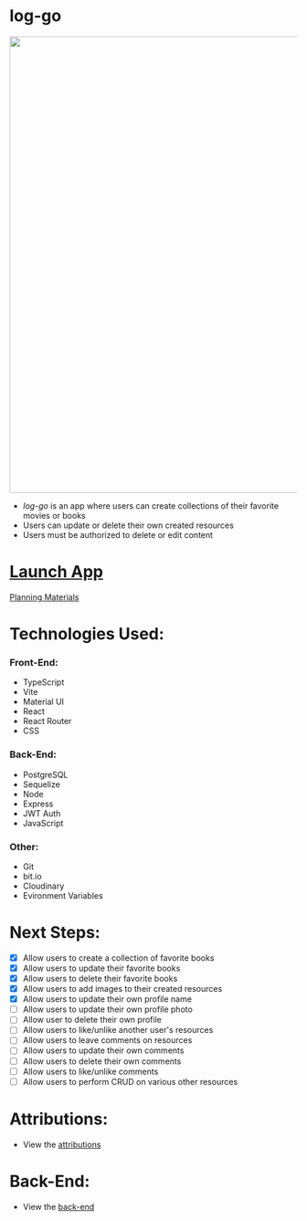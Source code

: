 # log-go

<img src="https://i.imgur.com/K6L9Ib3.gif" width="800px">

- _log-go_ is an app where users can create collections of their favorite movies or books
- Users can update or delete their own created resources
- Users must be authorized to delete or edit content

# [Launch App](https://log-go-csalguera.netlify.app/)

[Planning Materials](https://trello.com/b/GsWe4ptZ/log-go)

# Technologies Used:

### Front-End:

- TypeScript
- Vite
- Material UI
- React
- React Router
- CSS

### Back-End:

- PostgreSQL
- Sequelize
- Node
- Express
- JWT Auth
- JavaScript

### Other:

- Git
- bit.io
- Cloudinary
- Evironment Variables

# Next Steps:

- [x] Allow users to create a collection of favorite books
- [x] Allow users to update their favorite books
- [x] Allow users to delete their favorite books
- [x] Allow users to add images to their created resources
- [x] Allow users to update their own profile name
- [ ] Allow users to update their own profile photo
- [ ] Allow user to delete their own profile
- [ ] Allow users to like/unlike another user's resources
- [ ] Allow users to leave comments on resources
- [ ] Allow users to update their own comments
- [ ] Allow users to delete their own comments
- [ ] Allow users to like/unlike comments
- [ ] Allow users to perform CRUD on various other resources

# Attributions:

- View the [attributions](https://github.com/csalguera/log-go-front-end/blob/main/attributions.md)

# Back-End:

- View the [back-end](https://github.com/csalguera/log-go-back-end)